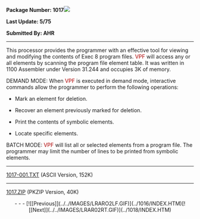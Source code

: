 <x-sas-window top="242" bottom="632" left="62" right="592">



<b>Package Number: 1017</b>![](../../IMAGES/OS2200.JPG)


<b>Last Update: 5/75</b>


<b>Submitted By: AHR</b>


&#10;
- - -
This processor provides the programmer with an effective tool for
viewing and modifying the contents of Exec 8 program files. <font color="#AF0000">VPF</font> will access any or all elements by
scanning the program file element table. It was written in 1100
Assembler under Version 31.244 and occupies 3K of memory.


DEMAND MODE: When <font color="#AF0000">VPF</font> is executed in
demand mode, interactive commands allow the programmer to perform the
following operations:


   
- Mark an element for deletion.
    
       
- Recover an element previously marked for deletion.
    
       
- Print the contents of symbolic elements.
    
       
- Locate specific elements.


BATCH MODE: <font color="#AF0000">VPF</font> will list all or
selected elements from a program file. The programmer may limit the
number of lines to be printed from symbolic elements.


&#10;
- - -
[1017-001.TXT](1017-001.TXT)
(ASCII Version, 152K)


&#10;
- - -
[1017.ZIP](1017.ZIP)
(PKZIP Version, 40K)

<center>
- - -
[![[Previous]](../../IMAGES/LRARO2LF.GIF)](../1016/INDEX.HTM)[![[Next]](../../IMAGES/LRAR02RT.GIF)](../1018/INDEX.HTM)
</center>


</x-sas-window>